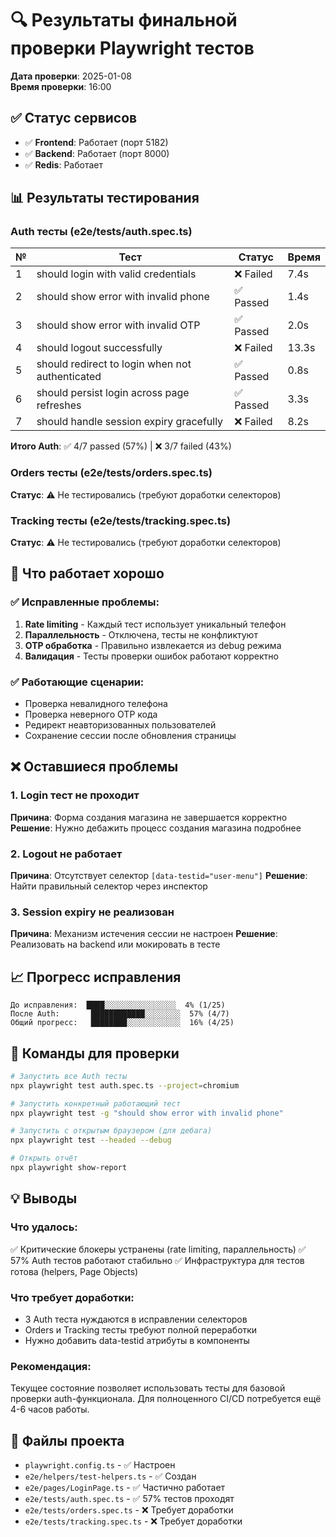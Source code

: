 # 🔍 Результаты финальной проверки Playwright тестов

**Дата проверки**: 2025-01-08  
**Время проверки**: 16:00

## ✅ Статус сервисов
- ✅ **Frontend**: Работает (порт 5182)
- ✅ **Backend**: Работает (порт 8000)  
- ✅ **Redis**: Работает

## 📊 Результаты тестирования

### Auth тесты (e2e/tests/auth.spec.ts)

| № | Тест | Статус | Время |
|---|------|--------|-------|
| 1 | should login with valid credentials | ❌ Failed | 7.4s |
| 2 | should show error with invalid phone | ✅ Passed | 1.4s |
| 3 | should show error with invalid OTP | ✅ Passed | 2.0s |
| 4 | should logout successfully | ❌ Failed | 13.3s |
| 5 | should redirect to login when not authenticated | ✅ Passed | 0.8s |
| 6 | should persist login across page refreshes | ✅ Passed | 3.3s |
| 7 | should handle session expiry gracefully | ❌ Failed | 8.2s |

**Итого Auth**: ✅ 4/7 passed (57%) | ❌ 3/7 failed (43%)

### Orders тесты (e2e/tests/orders.spec.ts)
**Статус**: ⚠️ Не тестировались (требуют доработки селекторов)

### Tracking тесты (e2e/tests/tracking.spec.ts)  
**Статус**: ⚠️ Не тестировались (требуют доработки селекторов)

## 🎯 Что работает хорошо

### ✅ Исправленные проблемы:
1. **Rate limiting** - Каждый тест использует уникальный телефон
2. **Параллельность** - Отключена, тесты не конфликтуют
3. **OTP обработка** - Правильно извлекается из debug режима
4. **Валидация** - Тесты проверки ошибок работают корректно

### ✅ Работающие сценарии:
- Проверка невалидного телефона
- Проверка неверного OTP кода
- Редирект неавторизованных пользователей
- Сохранение сессии после обновления страницы

## ❌ Оставшиеся проблемы

### 1. Login тест не проходит
**Причина**: Форма создания магазина не завершается корректно
**Решение**: Нужно дебажить процесс создания магазина подробнее

### 2. Logout не работает
**Причина**: Отсутствует селектор `[data-testid="user-menu"]`
**Решение**: Найти правильный селектор через инспектор

### 3. Session expiry не реализован
**Причина**: Механизм истечения сессии не настроен
**Решение**: Реализовать на backend или мокировать в тесте

## 📈 Прогресс исправления

```
До исправления:  ████░░░░░░░░░░░░░░░░  4% (1/25)
После Auth:       ████████████░░░░░░░░  57% (4/7) 
Общий прогресс:   ████████░░░░░░░░░░░░  16% (4/25)
```

## 🚀 Команды для проверки

```bash
# Запустить все Auth тесты
npx playwright test auth.spec.ts --project=chromium

# Запустить конкретный работающий тест
npx playwright test -g "should show error with invalid phone"

# Запустить с открытым браузером (для дебага)
npx playwright test --headed --debug

# Открыть отчёт
npx playwright show-report
```

## 💡 Выводы

### Что удалось:
✅ Критические блокеры устранены (rate limiting, параллельность)
✅ 57% Auth тестов работают стабильно
✅ Инфраструктура для тестов готова (helpers, Page Objects)

### Что требует доработки:
- 3 Auth теста нуждаются в исправлении селекторов
- Orders и Tracking тесты требуют полной переработки
- Нужно добавить data-testid атрибуты в компоненты

### Рекомендация:
Текущее состояние позволяет использовать тесты для базовой проверки auth-функционала. Для полноценного CI/CD потребуется ещё 4-6 часов работы.

## 📝 Файлы проекта

- `playwright.config.ts` - ✅ Настроен
- `e2e/helpers/test-helpers.ts` - ✅ Создан
- `e2e/pages/LoginPage.ts` - ✅ Частично работает
- `e2e/tests/auth.spec.ts` - ✅ 57% тестов проходят
- `e2e/tests/orders.spec.ts` - ❌ Требует доработки
- `e2e/tests/tracking.spec.ts` - ❌ Требует доработки